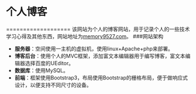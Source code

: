 # 个人博客 #
===================
该网站为个人的博客网站，用于记录个人的一些技术学习心得及其他东西，网站地址为[memory9527.com](http://memory9527.com)。
###网站架构
* **服务器**：空间使用一主机的虚拟机，使用linux+Apache+php来部署。
*  **博客后台**：使用个人的MVC框架，添加富文本编辑器用于编写博客，富文本编辑器选择百度的UEditor。 
*  **数据库**：使用MySQL。
*  **前端**：框架使用Bootstrap3，布局使用Bootstrap的栅格布局，便于做响应式设计，以便支持不同尺寸的设备。
